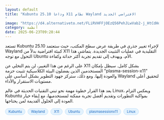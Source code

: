 ```yaml
---
layout: default
title: "Kubuntu 25.10 وداعا X11 نظام Wayland الافتراضي الجديد
"
image: "https://d4.alternativeto.net/FLiRVHFFjOEzQ56PehJLwVab2-j_HtCdHdYwfiQ-8Mg/rs:fill:1520:760:0/g:ce:0:0/YWJzOi8vZGlzdC9jb250ZW50LzE3NTA2NzA5MjQ1MjQucG5n.png"
category: أنظمة
date: 2025-06-23T09:28:44
---
```


تستعد Kubuntu 25.10 لإجراء تغيير جذري في طريقة عرض سطح المكتب، حيث ستعتمد Wayland كبيئة افتراضية بدلاً من X11 التقليدية في عمليات التثبيت الجديدة. يتماشى هذا التحول مع توجه Ubuntu الأم، ويهدف إلى تقديم تجربة أكثر حداثة وكفاءة.

على الرغم من هذا التغيير، لن يتم التخلي عن X11 بشكل كامل. سيظل بإمكان المستخدمين الذين يفضلون البيئة الكلاسيكية تثبيت حزمة "plasma-session-x11" والعودة إليها. ومع ذلك، ستركز جهود التطوير بشكل أساسي على Wayland لتحقيق أعلى مستويات الاستقرار والأداء.

يعد هذا القرار خطوة مهمة نحو تبني التقنيات الحديثة في عالم Linux، ويعكس التزام Kubuntu بمواكبة التطورات وتقديم أفضل تجربة ممكنة لمستخدميها، مع إبقاء خيار العودة إلى الحلول القديمة لمن يحتاجها.

<div style="margin-top:2px; margin-bottom:2px;"><a href="https://bidjadraft.github.io/?query=Kubuntu" style="background:#e3f2fd; color:#1565c0; font-size:80%; border-radius:12px; padding:3px 10px; margin:2px 4px 2px 0; display:inline-block; border:1px solid #bbdefb; text-decoration:none;">Kubuntu</a> <a href="https://bidjadraft.github.io/?query=Wayland" style="background:#e3f2fd; color:#1565c0; font-size:80%; border-radius:12px; padding:3px 10px; margin:2px 4px 2px 0; display:inline-block; border:1px solid #bbdefb; text-decoration:none;">Wayland</a> <a href="https://bidjadraft.github.io/?query=X11" style="background:#e3f2fd; color:#1565c0; font-size:80%; border-radius:12px; padding:3px 10px; margin:2px 4px 2px 0; display:inline-block; border:1px solid #bbdefb; text-decoration:none;">X11</a> <a href="https://bidjadraft.github.io/?query=Ubuntu" style="background:#e3f2fd; color:#1565c0; font-size:80%; border-radius:12px; padding:3px 10px; margin:2px 4px 2px 0; display:inline-block; border:1px solid #bbdefb; text-decoration:none;">Ubuntu</a> <a href="https://bidjadraft.github.io/?query=plasmasessionx11" style="background:#e3f2fd; color:#1565c0; font-size:80%; border-radius:12px; padding:3px 10px; margin:2px 4px 2px 0; display:inline-block; border:1px solid #bbdefb; text-decoration:none;">plasmasessionx11</a> <a href="https://bidjadraft.github.io/?query=Linux" style="background:#e3f2fd; color:#1565c0; font-size:80%; border-radius:12px; padding:3px 10px; margin:2px 4px 2px 0; display:inline-block; border:1px solid #bbdefb; text-decoration:none;">Linux</a></div><br><br>
